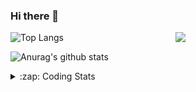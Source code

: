 ### Hi there 👋

<!--
**tao8687/tao8687** is a ✨ _special_ ✨ repository because its `README.md` (this file) appears on your GitHub profile.

Here are some ideas to get you started:

- 🔭 I’m currently working on ...
- 🌱 I’m currently learning ...
- 👯 I’m looking to collaborate on ...
- 🤔 I’m looking for help with ...
- 💬 Ask me about ...
- 📫 How to reach me: ...
- 😄 Pronouns: ...
- ⚡ Fun fact: ...
-->

<img align='right' src="https://media.giphy.com/media/M9gbBd9nbDrOTu1Mqx/giphy.gif" width="240">

  
![Top Langs](https://github-readme-stats.vercel.app/api/top-langs/?username=tao8687&layout=compact&title_color=23238E&text_color=A67D3D)

![Anurag's github stats](https://github-readme-stats.vercel.app/api?username=tao8687&show_icons=true&&text_color=A67D3D&title_color=23238E&show_icons=false&count_private=true&hide=stars)

<details>
  <summary>:zap: Coding Stats</summary>
  <br>
    
<!--START_SECTION:waka-->
![Code Time](http://img.shields.io/badge/Code%20Time-906%20hrs%2036%20mins-blue)

![Profile Views](http://img.shields.io/badge/Profile%20Views-4-blue)

**🐱 My GitHub Data** 

> 🏆 16 Contributions in the Year 2023
 > 
> 📦 1.5 MB Used in GitHub's Storage 
 > 
> 🚫 Not Opted to Hire
 > 
> 📜 48 Public Repositories 
 > 
> 🔑 23 Private Repositories  
 > 
**I'm an Early 🐤** 

```text
🌞 Morning    118 commits    ██████████████████░░░░░░░   71.95% 
🌆 Daytime    23 commits     ███░░░░░░░░░░░░░░░░░░░░░░   14.02% 
🌃 Evening    23 commits     ███░░░░░░░░░░░░░░░░░░░░░░   14.02% 
🌙 Night      0 commits      ░░░░░░░░░░░░░░░░░░░░░░░░░   0.0%

```
📅 **I'm Most Productive on Monday** 

```text
Monday       33 commits     █████░░░░░░░░░░░░░░░░░░░░   20.12% 
Tuesday      25 commits     ███░░░░░░░░░░░░░░░░░░░░░░   15.24% 
Wednesday    24 commits     ███░░░░░░░░░░░░░░░░░░░░░░   14.63% 
Thursday     20 commits     ███░░░░░░░░░░░░░░░░░░░░░░   12.2% 
Friday       28 commits     ████░░░░░░░░░░░░░░░░░░░░░   17.07% 
Saturday     17 commits     ██░░░░░░░░░░░░░░░░░░░░░░░   10.37% 
Sunday       17 commits     ██░░░░░░░░░░░░░░░░░░░░░░░   10.37%

```


📊 **This Week I Spent My Time On** 

```text
⌚︎ Time Zone: Asia/Shanghai

💬 Programming Languages: 
Bash                     7 hrs 36 mins       ███████░░░░░░░░░░░░░░░░░░   30.36% 
Makefile                 5 hrs 44 mins       █████░░░░░░░░░░░░░░░░░░░░   22.88% 
Other                    5 hrs 14 mins       █████░░░░░░░░░░░░░░░░░░░░   20.93% 
C                        3 hrs 43 mins       ███░░░░░░░░░░░░░░░░░░░░░░   14.88% 
Markdown                 1 hr 24 mins        █░░░░░░░░░░░░░░░░░░░░░░░░   5.64%

🔥 Editors: 
VS Code                  25 hrs 4 mins       █████████████████████████   100.0%

🐱‍💻 Projects: 
TS0845_5.0               17 hrs 45 mins      █████████████████░░░░░░░░   70.87% 
openssh-9.0p1            2 hrs 37 mins       ██░░░░░░░░░░░░░░░░░░░░░░░   10.45% 
sylixOS                  1 hr 50 mins        █░░░░░░░░░░░░░░░░░░░░░░░░   7.32% 
dropbear-2016.74         47 mins             ░░░░░░░░░░░░░░░░░░░░░░░░░   3.19% 
TS0845_208               47 mins             ░░░░░░░░░░░░░░░░░░░░░░░░░   3.14%

💻 Operating System: 
Linux                    25 hrs 4 mins       █████████████████████████   100.0%

```

**I Mostly Code in Python** 

```text
Python                   9 repos             ████████░░░░░░░░░░░░░░░░░   32.14% 
C++                      6 repos             █████░░░░░░░░░░░░░░░░░░░░   21.43% 
C                        5 repos             ████░░░░░░░░░░░░░░░░░░░░░   17.86% 
Shell                    2 repos             █░░░░░░░░░░░░░░░░░░░░░░░░   7.14% 
JavaScript               2 repos             █░░░░░░░░░░░░░░░░░░░░░░░░   7.14%

```


**Timeline**

![Chart not found](https://raw.githubusercontent.com/tao8687/tao8687/master/charts/bar_graph.png) 


 Last Updated on 16/01/2023 01:29:04 UTC
<!--END_SECTION:waka-->
</details>
